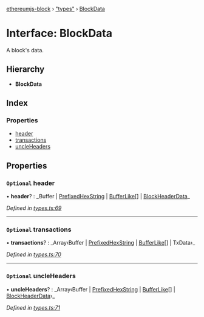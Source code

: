 [ethereumjs-block](../README.md) › ["types"](../modules/_types_.md) › [BlockData](_types_.blockdata.md)

# Interface: BlockData

A block's data.

## Hierarchy

- **BlockData**

## Index

### Properties

- [header](_types_.blockdata.md#optional-header)
- [transactions](_types_.blockdata.md#optional-transactions)
- [uncleHeaders](_types_.blockdata.md#optional-uncleheaders)

## Properties

### `Optional` header

• **header**? : _Buffer | [PrefixedHexString](../modules/\_types_.md#prefixedhexstring) | [BufferLike](../modules/_types_.md#bufferlike)[] | [BlockHeaderData](_index_.blockheaderdata.md)\_

_Defined in [types.ts:69](https://github.com/ethereumjs/ethereumjs-vm/blob/master/packages/block/src/types.ts#L69)_

---

### `Optional` transactions

• **transactions**? : _Array‹Buffer | [PrefixedHexString](../modules/\_types_.md#prefixedhexstring) | [BufferLike](../modules/_types_.md#bufferlike)[] | TxData›\_

_Defined in [types.ts:70](https://github.com/ethereumjs/ethereumjs-vm/blob/master/packages/block/src/types.ts#L70)_

---

### `Optional` uncleHeaders

• **uncleHeaders**? : _Array‹Buffer | [PrefixedHexString](../modules/\_types_.md#prefixedhexstring) | [BufferLike](../modules/_types_.md#bufferlike)[] | [BlockHeaderData](_index_.blockheaderdata.md)›\_

_Defined in [types.ts:71](https://github.com/ethereumjs/ethereumjs-vm/blob/master/packages/block/src/types.ts#L71)_
